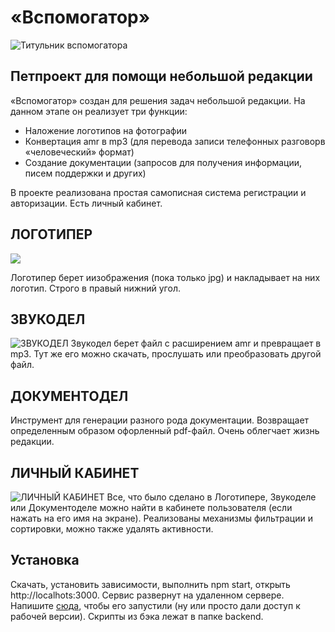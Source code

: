 # «Вспомогатор»
![Титульник вспомогатора](https://obzor.city/data/images/news_2024/zgl1/gittest/vspomogator.jpg)

## Петпроект для помощи небольшой редакции

«Вспомогатор» создан для решения задач небольшой редакции. На данном этапе он реализует три функции: 

<ul>
  <li>Наложение логотипов на фотографии</li>
  <li>Конвертация amr в mp3 (для перевода записи телефонных разговорв «человеческий» формат)</li>
  <li>Создание документации (запросов для получения информации, писем поддержки и других)</li>  
</ul>
В проекте реализована простая самописная система регистрации и авторизации. Есть личный кабинет. 

## ЛОГОТИПЕР
<img src = 'https://obzor.city/data/images/news_2024/zgl1/gittest/document_creator1.jpg'/>

Логотипер берет иизображения (пока только jpg) и накладывает на них логотип. Строго в правый нижний угол. 

## ЗВУКОДЕЛ
![ЗВУКОДЕЛ](https://obzor.city/data/images/news_2024/zgl1/gittest/audioconverter.jpg)
Звукодел берет файл с расширением amr и превращает в mp3. Тут же его можно скачать, прослушать или преобразовать другой файл. 

## ДОКУМЕНТОДЕЛ

Инструмент для генерации разного рода документации. Возвращает определенным образом офорленный pdf-файл. Очень облегчает жизнь редакции. 

## ЛИЧНЫЙ КАБИНЕТ
![ЛИЧНЫЙ КАБИНЕТ](https://obzor.city/data/images/news_2024/zgl1/gittest/lk.jpg)
Все, что было сделано в Логотипере, Звукоделе или Документоделе можно найти в кабинете пользователя (если нажать на его имя на экране). Реализованы механизмы фильтрации и сортировки, можно также удалять активности. 
## Установка

Скачать, установить зависимости, выполнить npm start, открыть http://localhots:3000. Сервис развернут на удаленном сервере. Напишите [сюда](https://t.me/emperor_protects), чтобы его запустили (ну или просто дали доступ к рабочей версии). Скрипты из бэка лежат в папке backend.   


